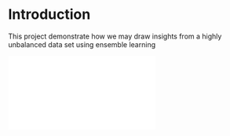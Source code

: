 # Introduction
This project demonstrate how we may draw insights from a highly unbalanced data set using ensemble learning


![PDF Preview](assets/report.pdf)
